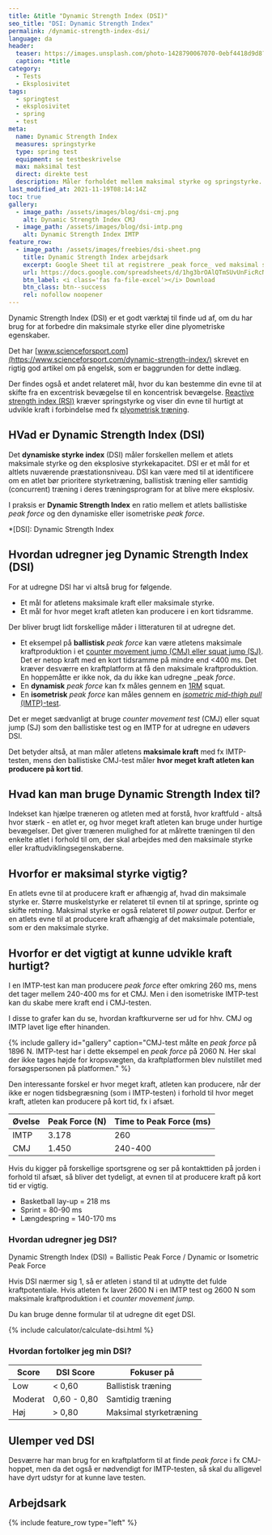 ```yaml
---
title: &title "Dynamic Strength Index (DSI)"
seo_title: "DSI: Dynamic Strength Index"
permalink: /dynamic-strength-index-dsi/
language: da
header:
  teaser: https://images.unsplash.com/photo-1428790067070-0ebf4418d9d8?ixid=MnwxMjA3fDB8MHxwaG90by1wYWdlfHx8fGVufDB8fHx8&ixlib=rb-1.2.1&auto=format&fit=crop&h=300&w=400&q=10
  caption: *title
category:
  - Tests
  - Eksplosivitet
tags:
  - springtest
  - eksplosivitet
  - spring
  - test
meta:
  name: Dynamic Strength Index
  measures: springstyrke
  type: spring test
  equipment: se testbeskrivelse
  max: maksimal test
  direct: direkte test
  description: Måler forholdet mellem maksimal styrke og springstyrke.
last_modified_at: 2021-11-19T08:14:14Z
toc: true
gallery:
  - image_path: /assets/images/blog/dsi-cmj.png
    alt: Dynamic Strength Index CMJ
  - image_path: /assets/images/blog/dsi-imtp.png
    alt: Dynamic Strength Index IMTP
feature_row:
  - image_path: /assets/images/freebies/dsi-sheet.png
    title: Dynamic Strength Index arbejdsark
    excerpt: Google Sheet til at registrere _peak force_ ved maksimal styrke (fx IMTP) og ballistisk styrke (fx CMJ).
    url: https://docs.google.com/spreadsheets/d/1hg3brOAlQTmSUvUnFicRcN8zqs9Tsf3rSBV1QdDitfY/copy?usp=sharing
    btn_label: <i class='fas fa-file-excel'></i> Download
    btn_class: btn--success
    rel: nofollow noopener
---
```


Dynamic Strength Index (DSI) er et godt værktøj til finde ud af, om du har brug for at forbedre din maksimale styrke eller dine plyometriske egenskaber.

Det har [www.scienceforsport.com](https://www.scienceforsport.com/dynamic-strength-index/) skrevet en rigtig god artikel om på engelsk, som er baggrunden for dette indlæg.

Der findes også et andet relateret mål, hvor du kan bestemme din evne til at skifte fra en excentrisk bevægelse til en koncentrisk bevægelse. [Reactive strength index (RSI)](/reactive-strength-index-rsi/) kræver springstyrke og viser din evne til hurtigt at udvikle kraft i forbindelse med fx [plyometrisk træning](/plyometrisk-traening/).

## HVad er Dynamic Strength Index (DSI)

Det **dynamiske styrke index** (DSI) måler forskellen mellem et atlets maksimale styrke og den eksplosive styrkekapacitet. DSI er et mål for et altlets nuværende præstationsniveau. DSI kan være med til at identificere om en atlet bør prioritere styrketræning, ballistisk træning eller samtidig (concurrent) træning i deres træningsprogram for at blive mere eksplosiv.

I praksis er **Dynamic Strength Index** en ratio mellem et atlets ballistiske _peak force_ og den dynamiske eller isometriske _peak force_.

*[DSI]: Dynamic Strength Index

## Hvordan udregner jeg Dynamic Strength Index (DSI)

For at udregne DSI har vi altså brug for følgende.

- Et mål for atletens maksimale kraft eller maksimale styrke.
- Et mål for hvor meget kraft atleten kan producere i en kort tidsramme.

Der bliver brugt lidt forskellige måder i litteraturen til at udregne det.

- Et eksempel på **ballistisk** _peak force_ kan være atletens maksimale kraftproduktion i et [counter movement jump (CMJ) eller squat jump (SJ)](/countermovement-jump-cmj-squat-jump-sj/). Det er netop kraft med en kort tidsramme på mindre end <400 ms. Det kræver desværre en kraftplatform at få den maksimale kraftproduktion. En hoppemåtte er ikke nok, da du ikke kan udregne _peak _force_.
- En **dynamisk** _peak force_ kan fx måles gennem en [1RM](/rm-beregner/) squat.
- En **isometrisk** _peak force_ kan måles gennem en [_isometric mid-thigh pull_ (IMTP)-test](/imtp-test/).

Det er meget sædvanligt at bruge _counter movement test_ (CMJ) eller squat jump (SJ) som den ballistiske test og en IMTP for at udregne en udøvers DSI.

Det betyder altså, at man måler atletens **maksimale kraft** med fx IMTP-testen, mens den ballistiske CMJ-test måler **hvor meget kraft atleten kan producere på kort tid**.

## Hvad kan man bruge Dynamic Strength Index til?

Indekset kan hjælpe træneren og atleten med at forstå, hvor kraftfuld - altså hvor stærk - en atlet er, og hvor meget kraft atleten kan bruge under hurtige bevægelser. Det giver træneren mulighed for at målrette træningen til den enkelte atlet i forhold til om, der skal arbejdes med den maksimale styrke eller kraftudviklingsegenskaberne.

## Hvorfor er maksimal styrke vigtig?

En atlets evne til at producere kraft er afhængig af, hvad din maksimale styrke er. Større muskelstyrke er relateret til evnen til at springe, sprinte og skifte retning. Maksimal styrke er også relateret til _power output_. Derfor er en atlets evne til at producere kraft afhængig af det maksimale potentiale, som er den maksimale styrke.

## Hvorfor er det vigtigt at kunne udvikle kraft hurtigt?

I en IMTP-test kan man producere _peak force_ efter omkring 260 ms, mens det tager mellem 240-400 ms for et CMJ. Men i den isometriske IMTP-test kan du skabe mere kraft end i CMJ-testen.

I disse to grafer kan du se, hvordan kraftkurverne ser ud for hhv. CMJ og IMTP lavet lige efter hinanden.

{% include gallery id="gallery" caption="CMJ-test målte en _peak force_ på 1896 N. IMTP-test har i dette eksempel en _peak force_ på 2060 N. Her skal der ikke tages højde for kropsvægten, da kraftplatformen blev nulstillet med forsøgspersonen på platformen." %}

Den interessante forskel er hvor meget kraft, atleten kan producere, når der ikke er nogen tidsbegræsning (som i IMTP-testen) i forhold til hvor meget kraft, atleten kan producere på kort tid, fx i afsæt.

| Øvelse | Peak Force (N) | Time to Peak Force (ms) |
| -|-|-|
| IMTP | 3.178 | 260 |
| CMJ | 1.450 | 240-400 |

Hvis du kigger på forskellige sportsgrene og ser på kontakttiden på jorden i forhold til afsæt, så bliver det tydeligt, at evnen til at producere kraft på kort tid er vigtig.

- Basketball lay-up = 218 ms
- Sprint = 80-90 ms
- Længdespring = 140-170 ms

### Hvordan udregner jeg DSI?

Dynamic Strength Index (DSI) = Ballistic Peak Force / Dynamic or Isometric Peak Force

Hvis DSI nærmer sig 1, så er atleten i stand til at udnytte det fulde kraftpotentiale. Hvis atleten fx laver 2600 N i en IMTP test og 2600 N som maksimale kraftproduktion i et _counter movement jump_.

Du kan bruge denne formular til at udregne dit eget DSI.

{% include calculator/calculate-dsi.html %}

### Hvordan fortolker jeg min DSI?

| Score   | DSI Score     | Fokuser på             |
|---------|---------------|------------------------|
| Low     | < 0,60        | Ballistisk træning     |
| Moderat | 0,60 - 0,80   | Samtidig træning       |
| Høj     | > 0,80        | Maksimal styrketræning |

## Ulemper ved DSI

Desværre har man brug for en kraftplatform til at finde _peak force_ i fx CMJ-hoppet, men da det også er nødvendigt for IMTP-testen, så skal du alligevel have dyrt udstyr for at kunne lave testen.

## Arbejdsark

{% include feature_row type="left" %}
